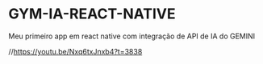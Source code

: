 # GYM-IA-REACT-NATIVE
Meu primeiro app em react native com integração de API de IA do GEMINI

//https://youtu.be/Nxq6txJnxb4?t=3838